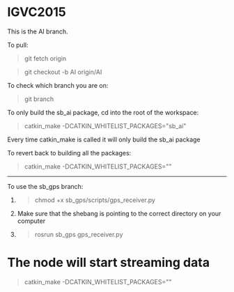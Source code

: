 IGVC2015 
========

This is the AI branch.

To pull:

> git fetch origin

> git checkout -b AI origin/AI

To check which branch you are on:

> git branch


To only build the sb_ai package, cd into the root of the workspace:

> catkin_make -DCATKIN_WHITELIST_PACKAGES="sb_ai"

Every time catkin_make is called it will only build the sb_ai package

To revert back to building all the packages:

> catkin_make -DCATKIN_WHITELIST_PACKAGES=""

-----------------------------------------

To use the sb_gps branch: 

1. > chmod +x sb_gps/scripts/gps_receiver.py 

2. Make sure that the shebang is pointing to the correct directory on your computer 

3. >rosrun sb_gps gps_receiver.py 

The node will start streaming data
=======
> catkin_make -DCATKIN_WHITELIST_PACKAGES=""
